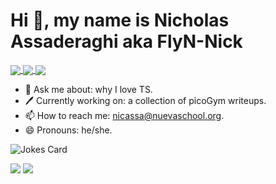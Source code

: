 # Hi 👋, my name is Nicholas Assaderaghi aka FlyN-Nick

<a href="https://github-readme-stats.vercel.app/api?username=FlyN-Nick&count_private=true&show_icons=true&bg_color=30,3f5efb,fc466b&title_color=fff&text_color=fff&icon_color=00ffe1&hide_border=trueinclude_all_commits=true">
  <img align="center" src="https://github-readme-stats.vercel.app/api?username=FlyN-Nick&count_private=true&show_icons=true&bg_color=30,3f5efb,fc466b&title_color=fff&text_color=fff&icon_color=00ffe1&hide_border=trueinclude_all_commits=true"/>
</a>
<a href="https://github-readme-stats.vercel.app/api/top-langs/?username=FlyN-Nick&bg_color=30,3f5efb,fc466b&title_color=fff&text_color=fff&exclude_repo=lineChecker&langs_count=9&hide_border=true&hide=ShaderLab&layout=compact&card_width=445&custom_title=FlyN-Nick's%20Most%20Used%20Languages">
  <img align="center" src="https://github-readme-stats.vercel.app/api/top-langs/?username=FlyN-Nick&bg_color=30,3f5efb,fc466b&title_color=fff&text_color=fff&exclude_repo=lineChecker&langs_count=9&hide_border=true&hide=ShaderLab&layout=compact&card_width=445&custom_title=FlyN-Nick's%20Most%20Used%20Languages"/>
</a>
<!--
<a href="https://github-readme-stats.vercel.app/api/wakatime?username=FlyN_Nick&bg_color=30,3f5efb,fc466b&title_color=fff&text_color=fff&custom_title=FlyN-Nick's%20WakaTime%20Stats">
  <img align="center" src="https://github-readme-stats.vercel.app/api/wakatime?username=FlyN_Nick&bg_color=30,3f5efb,fc466b&title_color=fff&text_color=fff&custom_title=FlyN-Nick's%20WakaTime%20Stats"/>
</a>
-->
<a href="https://hacked-github-stat-trophies.vercel.app/?username=FlyN-Nick&column=4&rank=SECRET,SSS,SS,S,AAA,AA,A,B&theme=dracula&margin-w=18&margin-h=10">
  <img align="center" src="https://hacked-github-stat-trophies.vercel.app/?username=FlyN-Nick&column=4&row=1&rank=SECRET,SSS,SS,S,AAA,AA,A,B&theme=dracula&margin-w=18&margin-h=10"/>
</a>

<!--
[![FlyN-Nick's Github Stats](https://github-readme-stats.vercel.app/api?username=FlyN-Nick&count_private=true&show_icons=true&bg_color=30,e96443,904e95&title_color=fff&text_color=fff)](https://github.com/anuraghazra/github-readme-stats)
[![FlyN-Nick's Top Langs](https://github-readme-stats.vercel.app/api/top-langs/?username=FlyN-Nick&bg_color=30,e96443,904e95&title_color=fff&text_color=fff)](https://github.com/anuraghazra/github-readme-stats)
[![FlyN-Nick's Stat Trophies](https://hacked-github-stat-trophies.vercel.app/?username=FlyN-Nick&column=4&rank=SECRET,SSS,SS,S,AAA,AA,A,B&theme=dracula&margin-w=18&margin-h=10&title=MultipleLanguage,AllSuperRank,Commit,Stars,Repositories)](https://github.com/ryo-ma/github-profile-trophy)
-->

- 💬 Ask me about: why I love TS. 
- 🖊️ Currently working on: a collection of picoGym writeups.
- 📫 How to reach me: <nicassa@nuevaschool.org>.
- 😄 Pronouns: he/she.

![Jokes Card](https://readme-jokes.vercel.app/api?theme=random)

![](https://komarev.com/ghpvc/?username=FlyN-Nick&color=fc466b&style=plastic&label=Profile+Views)
![](https://hit.yhype.me/github/profile?user_id=43420132)
